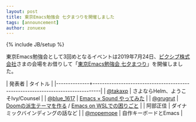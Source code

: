 ```yaml
---
layout: post
title: 東京Emacs勉強会 七夕まつりを開催しました
tags: [announcement]
author: zonuexe
---
```

{% include JB/setup %}

東京Emacs勉強会として3回めとなるイベントは<time datetime="2019-07-24T19:30:00+09:00">2019年7月24日</time>、[ピクシブ株式会社][pixiv-inc]さまの会場をお借りして「[東京Emacs勉強会 七夕まつり][connpass]」を開催しました。

| 発表者       | タイトル                                                                        |
|--------------+---------------------------------------------------------------------------------|
| [@takaxp]    | さよならHelm、ようこそIvy/Counsel                                               |
| [@blue_1617] | [Emacs × Sound やってみた][emacs-with-sound]                                   |
| [@grugrut]   | [Doomの派生テーマを作る][doom-theme] / [Emacs on WSLでの困りごと][emacs-on-wsl]  |
| 阿部正佳     | ダイナミックバインディングの話など                                              |
| [@mopemope]  | 自作キーボードとEmacs                                                           |

[@blue_1617]: https://twitter.com/blue_1617
[@grugrut]: https://twitter.com/grugrut
[@mopemope]: https://twitter.com/mopemope
[@takaxp]: https://twitter.com/takaxp
[connpass]: https://tokyo-emacs.connpass.com/event/138882/
[doom-theme]: https://speakerdeck.com/grugrut/doomfalsepai-sheng-temawozuo-ru
[emacs-on-wsl]: https://speakerdeck.com/grugrut/emacs-on-wsldefalsekun-rigoto
[emacs-with-sound]: https://speakerdeck.com/blue0513/emacs-with-sound
[pixiv-inc]: https://www.pixiv.co.jp/
